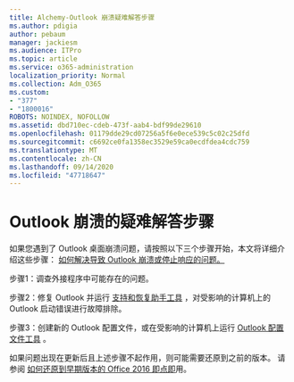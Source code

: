 ```yaml
---
title: Alchemy-Outlook 崩溃疑难解答步骤
ms.author: pdigia
author: pebaum
manager: jackiesm
ms.audience: ITPro
ms.topic: article
ms.service: o365-administration
localization_priority: Normal
ms.collection: Adm_O365
ms.custom:
- "377"
- "1800016"
ROBOTS: NOINDEX, NOFOLLOW
ms.assetid: dbd710ec-cdeb-473f-aab4-bdf99de29610
ms.openlocfilehash: 01179dde29cd07256a5f6e0ece539c5c02c25dfd
ms.sourcegitcommit: c6692ce0fa1358ec3529e59ca0ecdfdea4cdc759
ms.translationtype: MT
ms.contentlocale: zh-CN
ms.lasthandoff: 09/14/2020
ms.locfileid: "47718647"
---
```

# <a name="outlook-crash-troubleshooting-steps"></a>Outlook 崩溃的疑难解答步骤

如果您遇到了 Outlook 桌面崩溃问题，请按照以下三个步骤开始，本文将详细介绍这些步骤： [如何解决导致 Outlook 崩溃或停止响应的问题。](https://docs.microsoft.com/exchange/troubleshoot/outlook-crashes/crash-issues)
  
步骤1：调查外接程序中可能存在的问题。
  
步骤2：修复 Outlook 并运行 [支持和恢复助手工具](https://aka.ms/SaRA-OutlookWontStart) ，对受影响的计算机上的 Outlook 启动错误进行故障排除。
  
步骤3：创建新的 Outlook 配置文件，或在受影响的计算机上运行 [Outlook 配置文件工具](https://aka.ms/SaRA-OutlookSetupProfile) 。
  
如果问题出现在更新后且上述步骤不起作用，则可能需要还原到之前的版本。 请参阅 [如何还原到早期版本的 Office 2016 即点即](https://support.microsoft.com/help/2770432)用。
  